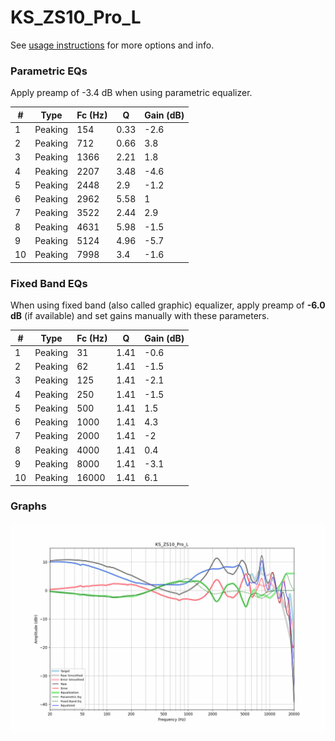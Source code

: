 # KS_ZS10_Pro_L
See [usage instructions](https://github.com/jaakkopasanen/AutoEq#usage) for more options and info.

### Parametric EQs
Apply preamp of -3.4 dB when using parametric equalizer.

|   # | Type    |   Fc (Hz) |    Q |   Gain (dB) |
|-----|---------|-----------|------|-------------|
|   1 | Peaking |       154 | 0.33 |        -2.6 |
|   2 | Peaking |       712 | 0.66 |         3.8 |
|   3 | Peaking |      1366 | 2.21 |         1.8 |
|   4 | Peaking |      2207 | 3.48 |        -4.6 |
|   5 | Peaking |      2448 | 2.9  |        -1.2 |
|   6 | Peaking |      2962 | 5.58 |         1   |
|   7 | Peaking |      3522 | 2.44 |         2.9 |
|   8 | Peaking |      4631 | 5.98 |        -1.5 |
|   9 | Peaking |      5124 | 4.96 |        -5.7 |
|  10 | Peaking |      7998 | 3.4  |        -1.6 |

### Fixed Band EQs
When using fixed band (also called graphic) equalizer, apply preamp of **-6.0 dB** (if available) and set gains manually with these parameters.

|   # | Type    |   Fc (Hz) |    Q |   Gain (dB) |
|-----|---------|-----------|------|-------------|
|   1 | Peaking |        31 | 1.41 |        -0.6 |
|   2 | Peaking |        62 | 1.41 |        -1.5 |
|   3 | Peaking |       125 | 1.41 |        -2.1 |
|   4 | Peaking |       250 | 1.41 |        -1.5 |
|   5 | Peaking |       500 | 1.41 |         1.5 |
|   6 | Peaking |      1000 | 1.41 |         4.3 |
|   7 | Peaking |      2000 | 1.41 |        -2   |
|   8 | Peaking |      4000 | 1.41 |         0.4 |
|   9 | Peaking |      8000 | 1.41 |        -3.1 |
|  10 | Peaking |     16000 | 1.41 |         6.1 |

### Graphs
![](./KS_ZS10_Pro_L.png)

